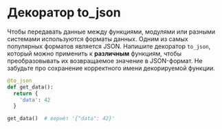 # Декоратор to_json

Чтобы передавать данные между функциями, модулями или разными системами используются форматы данных.
Одним из самых популярных форматов является JSON. Напишите декоратор `to_json`,
который можно применить к **различным** функциям, чтобы преобразовывать их возвращаемое значение в JSON-формат.
Не забудьте про сохранение корректного имени декорируемой функции.

```python
@to_json
def get_data():
  return {
    'data': 42
  }

get_data()  # вернёт '{"data": 42}'
```
